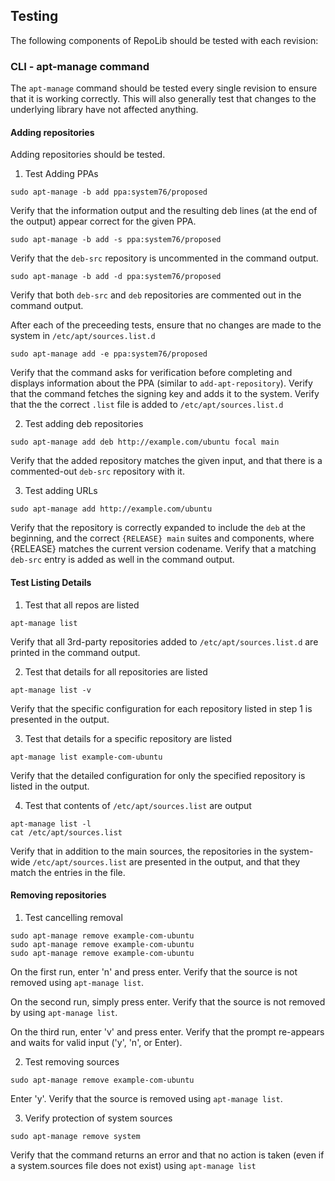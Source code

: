 ## Testing

The following components of RepoLib should be tested with each revision:

### CLI - apt-manage command

The `apt-manage` command should be tested every single revision to ensure that 
it is working correctly. This will also generally test that changes to the 
underlying library have not affected anything. 

#### Adding repositories

Adding repositories should be tested. 

1. Test Adding PPAs

```
sudo apt-manage -b add ppa:system76/proposed
```
Verify that the information output and the resulting deb lines (at the end of
the output) appear correct for the given PPA.

```
sudo apt-manage -b add -s ppa:system76/proposed
```
Verify that the `deb-src` repository is uncommented in the command output.

```
sudo apt-manage -b add -d ppa:system76/proposed
```
Verify that both `deb-src` and `deb` repositories are commented out in the 
command output.

After each of the preceeding tests, ensure that no changes are made to the 
system in `/etc/apt/sources.list.d`

```
sudo apt-manage add -e ppa:system76/proposed
```
Verify that the command asks for verification before completing and displays
information about the PPA (similar to `add-apt-repository`). Verify that the 
command fetches the signing key and adds it to the system. Verify that the 
the correct `.list` file is added to `/etc/apt/sources.list.d`


2. Test adding deb repositories 

```
sudo apt-manage add deb http://example.com/ubuntu focal main
```
Verify that the added repository matches the given input, and that there is a
commented-out `deb-src` repository with it. 

3. Test adding URLs

```
sudo apt-manage add http://example.com/ubuntu
```
Verify that the repository is correctly expanded to include the `deb` at the 
beginning, and the correct `{RELEASE} main` suites and components, where 
{RELEASE} matches the current version codename. Verify that a matching `deb-src`
entry is added as well in the command output. 

#### Test Listing Details

1. Test that all repos are listed

```
apt-manage list
```
Verify that all 3rd-party repositories added to `/etc/apt/sources.list.d` are 
printed in the command output.

2. Test that details for all repositories are listed

```
apt-manage list -v
```

Verify that the specific configuration for each repository listed in step 1 is
presented in the output.

3. Test that details for a specific repository are listed

```
apt-manage list example-com-ubuntu
```

Verify that the detailed configuration for only the specified repository is 
listed in the output.

4. Test that contents of `/etc/apt/sources.list` are output

```
apt-manage list -l
cat /etc/apt/sources.list
```

Verify that in addition to the main sources, the repositories in the system-wide
`/etc/apt/sources.list` are presented in the output, and that they match the 
entries in the file.

#### Removing repositories

1. Test cancelling removal

```
sudo apt-manage remove example-com-ubuntu
sudo apt-manage remove example-com-ubuntu
sudo apt-manage remove example-com-ubuntu
```

On the first run, enter 'n' and press enter. Verify that the source is not 
removed using `apt-manage list`.

On the second run, simply press enter. Verify that the source is not removed by
using `apt-manage list`.

On the third run, enter 'v' and press enter. Verify that the prompt re-appears
and waits for valid input ('y', 'n', or Enter).

2. Test removing sources

```
sudo apt-manage remove example-com-ubuntu
```

Enter 'y'. Verify that the source is removed using `apt-manage list`.

3. Verify protection of system sources

```
sudo apt-manage remove system
```

Verify that the command returns an error and that no action is taken (even if a
system.sources file does not exist) using `apt-manage list`
